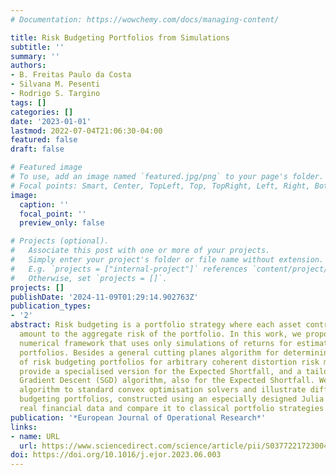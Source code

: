 ```yaml
---
# Documentation: https://wowchemy.com/docs/managing-content/

title: Risk Budgeting Portfolios from Simulations
subtitle: ''
summary: ''
authors:
- B. Freitas Paulo da Costa
- Silvana M. Pesenti
- Rodrigo S. Targino
tags: []
categories: []
date: '2023-01-01'
lastmod: 2022-07-04T21:06:30-04:00
featured: false
draft: false

# Featured image
# To use, add an image named `featured.jpg/png` to your page's folder.
# Focal points: Smart, Center, TopLeft, Top, TopRight, Left, Right, BottomLeft, Bottom, BottomRight.
image:
  caption: ''
  focal_point: ''
  preview_only: false

# Projects (optional).
#   Associate this post with one or more of your projects.
#   Simply enter your project's folder or file name without extension.
#   E.g. `projects = ["internal-project"]` references `content/project/deep-learning/index.md`.
#   Otherwise, set `projects = []`.
projects: []
publishDate: '2024-11-09T01:29:14.902763Z'
publication_types:
- '2'
abstract: Risk budgeting is a portfolio strategy where each asset contributes a prespecified
  amount to the aggregate risk of the portfolio. In this work, we propose an efficient
  numerical framework that uses only simulations of returns for estimating risk budgeting
  portfolios. Besides a general cutting planes algorithm for determining the weights
  of risk budgeting portfolios for arbitrary coherent distortion risk measures, we
  provide a specialised version for the Expected Shortfall, and a tailored Stochastic
  Gradient Descent (SGD) algorithm, also for the Expected Shortfall. We compare our
  algorithm to standard convex optimisation solvers and illustrate different risk
  budgeting portfolios, constructed using an especially designed Julia package, on
  real financial data and compare it to classical portfolio strategies.
publication: '*European Journal of Operational Research*'
links:
- name: URL
  url: https://www.sciencedirect.com/science/article/pii/S0377221723004277
doi: https://doi.org/10.1016/j.ejor.2023.06.003
---
```

